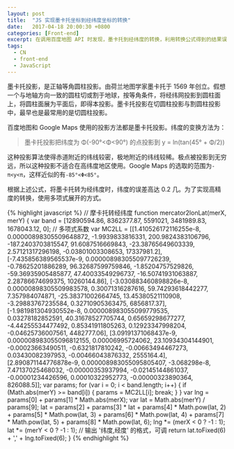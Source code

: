 ```yaml
---
layout: post
title:  "JS 实现墨卡托坐标到经纬度坐标的转换"
date:   2017-04-18 20:00:30 +0800
categories: [Front-end]
excerpt: 在调用百度地图 API 时发现，墨卡托到经纬度的转换，利用转换公式得到的结果误差较大。本篇文章利用 JS 实现了高精度的转换。
tags:
  - CN
  - front-end
  - JavaScript
---
```


墨卡托投影，是正轴等角圆柱投影。由荷兰地图学家墨卡托于 1569 年创立。假想一个与地轴方向一致的圆柱切或割于地球，按等角条件，将经纬网投影到圆柱面上，将圆柱面展为平面后，即得本投影。墨卡托投影在切圆柱投影与割圆柱投影中，最早也是最常用的是切圆柱投影。

百度地图和 Google Maps 使用的投影方法都是墨卡托投影。纬度的变换方法为：

> 墨卡托投影把纬度为 Φ(-90°<Φ<90°) 的点投影到
> y = ln(tan(45° + Φ/2))

这种投影算法使得赤道附近的纬线较密，极地附近的纬线较稀。极点被投影到无穷远，所以这种投影不适合在高纬度地区使用。Google Maps 的选取的范围为`-π<y<π`，这样近似的有`-85°<Φ<85°`。

根据上述公式，将墨卡托转为经纬度时，纬度的误差高达 0.2 几。为了实现高精度的转换，使用多项式展开的方式。

{% highlight javascript %}
// 摩卡托转经纬度
function mercator2lonLat(merX, merY) {
    var band = [12890594.86, 8362377.87, 5591021, 3481989.83, 1678043.12, 0];
	// 多项式系数
    var MC2LL = [[1.410526172116255e-8, 0.00000898305509648872, -1.9939833816331, 200.9824383106796, -187.2403703815547, 91.6087516669843, -23.38765649603339, 2.57121317296198, -0.03801003308653, 17337981.2], [-7.435856389565537e-9, 0.000008983055097726239, -0.78625201886289, 96.32687599759846, -1.85204757529826, -59.36935905485877, 47.40033549296737, -16.50741931063887, 2.28786674699375, 10260144.86], [-3.030883460898826e-8, 0.00000898305509983578, 0.30071316287616, 59.74293618442277, 7.357984074871, -25.38371002664745, 13.45380521110908, -3.29883767235584, 0.32710905363475, 6856817.37], [-1.981981304930552e-8, 0.000008983055099779535, 0.03278182852591, 40.31678527705744, 0.65659298677277, -4.44255534477492, 0.85341911805263, 0.12923347998204, -0.04625736007561, 4482777.06], [3.09191371068437e-9, 0.000008983055096812155, 0.00006995724062, 23.10934304144901, -0.00023663490511, -0.6321817810242, -0.00663494467273, 0.03430082397953, -0.00466043876332, 2555164.4], [2.890871144776878e-9, 0.000008983055095805407, -3.068298e-8, 7.47137025468032, -0.00000353937994, -0.02145144861037, -0.00001234426596, 0.00010322952773, -0.00000323890364, 826088.5]];
    var params;
    for (var i = 0; i < band.length; i++) {
        if (Math.abs(merY) >= band[i]) {
            params = MC2LL[i];
            break;
        }
    }
    var lng = params[0] + params[1] * Math.abs(merX);
    var lat = Math.abs(merY) / params[9];
    lat = params[2] + params[3] * lat + params[4] * Math.pow(lat, 2) + params[5] * Math.pow(lat, 3) + params[6] * Math.pow(lat, 4) + params[7] * Math.pow(lat, 5) + params[8] * Math.pow(lat, 6);
    lng *= (merX < 0 ? -1 : 1);
    lat *= (merY < 0 ? -1 : 1);
	// 输出 '纬度,经度' 的格式，可调
    return lat.toFixed(6) + ',' + lng.toFixed(6);
}
{% endhighlight %}



